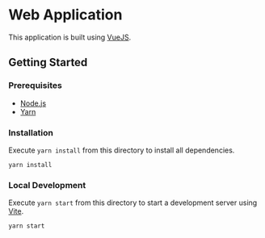 # Web Application

This application is built using [VueJS](https://vuejs.org).

## Getting Started

### Prerequisites

- [Node.js](https://nodejs.org/)
- [Yarn](https://yarnpkg.com/getting-started/install)


### Installation

Execute `yarn install` from this directory to install all dependencies.

```
yarn install
```

### Local Development

Execute `yarn start` from this directory to start a development server using [Vite](https://vitejs.dev).

```shell
yarn start
```